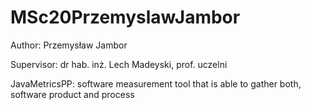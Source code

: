 # MSc20PrzemyslawJambor

Author: Przemysław Jambor

Supervisor: dr hab. inż. Lech Madeyski, prof. uczelni

JavaMetricsPP: software measurement tool that is able to gather both, software product and process